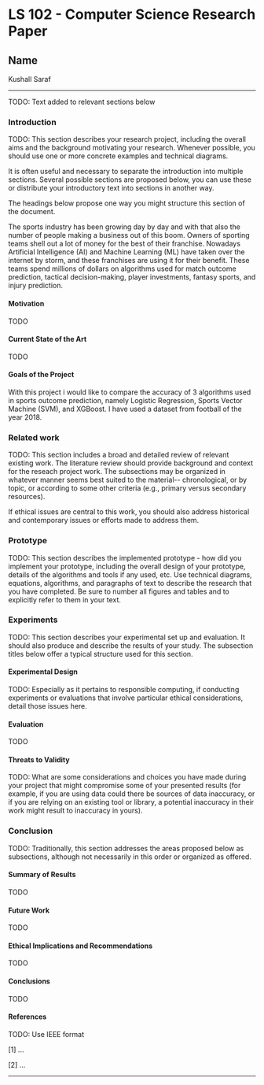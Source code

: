 # LS 102 - Computer Science Research Paper

## Name

Kushall Saraf

---

TODO: Text added to relevant sections below

### Introduction

TODO: This section describes your  research project, including the overall aims and the background motivating your research. Whenever possible, you should use one or more concrete examples and technical diagrams.

It is often useful and necessary to separate the introduction into multiple sections. Several possible sections are proposed below, you can use these or distribute your introductory text into sections in another way.

The headings below propose one way you might structure this section of the document.

The sports industry has been growing day by day and with that also the number of people making a business out of this boom. Owners of sporting teams shell out a lot of money for the best of their franchise. Nowadays Artificial Intelligence (AI) and Machine Learning (ML) have taken over the internet by storm, and these franchises are using it for their benefit. These teams spend millions of dollars on algorithms used for match outcome prediction, tactical decision-making, player investments, fantasy sports, and injury prediction.


#### Motivation

TODO

#### Current State of the Art

TODO

#### Goals of the Project

With this project i would like to compare the accuracy of 3 algorithms used in sports outcome prediction, namely Logistic Regression, Sports Vector Machine (SVM), and XGBoost. I have used a dataset from football of the year 2018. 

### Related work

TODO: This section includes a broad and detailed review of relevant existing work. The literature review should provide background and context for the reseach project work. The subsections may be organized in whatever manner seems best suited to the material-- chronological, or by topic, or according to some other criteria (e.g., primary versus secondary resources).

If ethical issues are central to this work, you should also address historical and contemporary issues or efforts made to address them.

### Prototype

TODO: This section describes the implemented prototype - how did you implement your prototype, including the overall design of your prototype, details of the algorithms and tools if any used, etc. Use technical diagrams, equations, algorithms, and paragraphs of text to describe the research that you have completed. Be sure to number all figures and tables and to explicitly refer to them in your text.

### Experiments

TODO: This section describes your experimental set up and evaluation. It should also produce and describe the results of your study. The subsection titles below offer a typical structure used for this section.

#### Experimental Design

TODO: Especially as it pertains to responsible computing, if conducting experiments or evaluations that involve particular ethical considerations, detail those issues here.

#### Evaluation

TODO

#### Threats to Validity

TODO: What are some considerations and choices you have made during your project that might compromise some of your presented results (for example, if you are using data could there be sources of data inaccuracy, or if you are relying on an existing tool or library, a potential inaccuracy in their work might result to inaccuracy in yours).

### Conclusion

TODO: Traditionally, this section addresses the areas proposed below as subsections, although not necessarily in this order or organized as offered.

#### Summary of Results

TODO

#### Future Work

TODO

#### Ethical Implications and Recommendations

TODO

#### Conclusions

TODO

#### References

TODO: Use IEEE format

[1] ...

[2] ...

---
